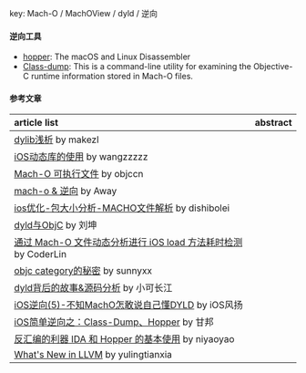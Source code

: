 key: Mach-O / MachOView / dyld / 逆向

#### 逆向工具
- [hopper](https://www.hopperapp.com/): The macOS and Linux Disassembler
- [Class-dump](http://stevenygard.com/projects/class-dump/): This is a command-line utility for examining the Objective-C runtime information stored in Mach-O files.

#### 参考文章
article list | abstract
:-- | :--:
[dylib浅析](https://makezl.github.io/2016/06/27/dylib/) by makezl |
[iOS动态库的使用](https://juejin.im/post/5b1f1d3a6fb9a01e6e2baded) by wangzzzzz |
[Mach-O 可执行文件](https://objccn.io/issue-6-3/) by objccn |
[mach-o & 逆向](http://awayqu.1024ul.com/ios/2019/03/03/mach-o-reverse.html) by Away |
[ios优化-包大小分析-MACHO文件解析](https://dishibolei.github.io/2017/10/26/mach-o-parser/) by dishibolei |
[dyld与ObjC](https://blog.cnbluebox.com/blog/2017/06/20/dyldyu-objc/) by 刘坤 |
[通过 Mach-O 文件动态分析进行 iOS load 方法耗时检测](https://juejin.im/post/5c0bb2e8e51d4529ee233fee) by CoderLin |
[objc category的秘密](https://blog.sunnyxx.com/2014/03/05/objc_category_secret/) by sunnyxx |
[dyld背后的故事&源码分析](https://juejin.im/post/5c727262e51d457139116208#heading-7) by 小可长江 |
[iOS逆向(5)-不知MachO怎敢说自己懂DYLD](https://juejin.im/post/5c8e6f5c518825458b3ba6a4) by iOS风扬 |
[iOS简单逆向之：Class-Dump、Hopper](https://www.jianshu.com/p/85d951941c45) by 甘邦 |
[反汇编的利器 IDA 和 Hopper 的基本使用](http://niyaoyao.me/2017/01/18/Learning-Reverse-From-Today-D3/) by niyaoyao |
[What's New in LLVM](http://yulingtianxia.com/blog/2017/07/17/What-s-New-in-LLVM-2017/) by yulingtianxia |
